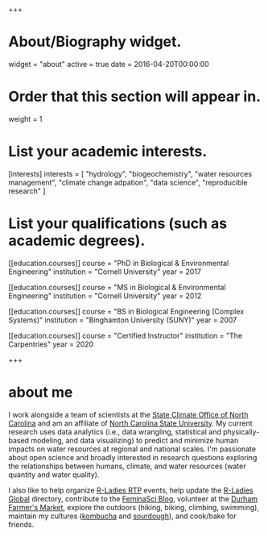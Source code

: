 +++
# About/Biography widget.
widget = "about"
active = true
date = 2016-04-20T00:00:00

# Order that this section will appear in.
weight = 1

# List your academic interests.
[interests]
  interests = [
    "hydrology",
    "biogeochemistry",
    "water resources management",
    "climate change adpation",
    "data science",
    "reproducible research"
  ]

# List your qualifications (such as academic degrees).
[[education.courses]]
  course = "PhD in Biological & Environmental Engineering"
  institution = "Cornell University"
  year = 2017

[[education.courses]]
  course = "MS in Biological & Environmental Engineering"
  institution = "Cornell University"
  year = 2012

[[education.courses]]
  course = "BS in Biological Engineering (Complex Systems)"
  institution = "Binghamton University (SUNY)"
  year = 2007
  
[[education.courses]]
  course = "Certified Instructor"
  institution = "The Carpentries"
  year = 2020
 
+++

# about me

I work alongside a team of scientists at the [State Climate Office of North Carolina](https://climate.ncsu.edu/) and am an affiliate of [North Carolina State University](https://www.ncsu.edu/). My current research uses data analytics (i.e., data wrangling, statistical and physically-based modeling, and data visualizing) to predict and minimize human impacts on water resources at regional and national scales. I'm passionate about open science and broadly interested in research questions exploring the relationships between humans, climate, and water resources (water quantity and water quality).

I also like to help organize [R-Ladies RTP](https://www.meetup.com/R-Ladies-RTP/) events, help update the [R-Ladies Global](https://rladies.org/) directory, contribute to the [FeminaSci Blog](https://www.feminasci.com/discussions-1), volunteer at the [Durham Farmer's Market](http://www.durhamfarmersmarket.com/), explore the outdoors (hiking, biking, climbing, swimming), maintain my cultures ([kombucha](https://en.wikipedia.org/wiki/Kombucha) and [sourdough](https://en.wikipedia.org/wiki/Sourdough#Starter)), and cook/bake for friends.
